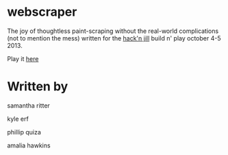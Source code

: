 # webscraper
The joy of thoughtless paint-scraping without the real-world complications (not to mention the mess)
written for the [hack'n jill](http://hacknjill.com) build n' play october 4-5 2013.

Play it [here](http://kyleerf.com/webscraper/)

# Written by
samantha ritter

kyle erf

phillip quiza

amalia hawkins
